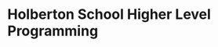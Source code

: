 # Holberton School Higher Level Programming

<p align="center">
  <img width="250" height="250" src="Extras/python-programming-language-word-concept-qa-concept.jpg>
</p>
